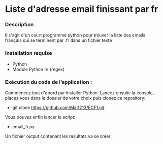 # Liste d'adresse email finissant par fr

### Description

Il s'agit d'un court programme python pour trouver la liste des emails français qui se terminent par .fr dans un fichier texte

### Installation requise

- Python
- Module Python re (regex)

### Exécution du code de l’application :

Commencez tout d'abord par installer Python. Lancez ensuite la console, placez vous dans le dossier de votre choix puis clonez ce repository: 
- git clone https://github.com/Mai1213/ECF1.git

Vous pouvez enfin lancer le script:
- email_fr.py

Un fichier output contenant les résultats va se créer




